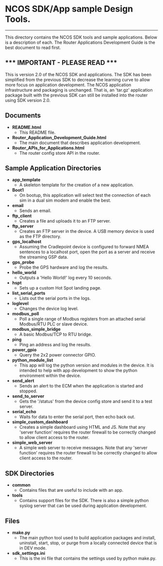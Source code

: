 # NCOS SDK/App sample Design Tools.
----------
This directory contains the NCOS SDK tools and sample applications. Below is a description of each. The Router Applications Development Guide is the best document to read first.

## *** IMPORTANT - PLEASE READ ***

This is version 2.0 of the NCOS SDK and applications. The SDK has been simplified from the previous SDK to decrease the learning curve to allow more focus on application development. The NCOS application infrastructure and packaging is unchanged. That is, an 'tar.gz' application package built with the previous SDK can still be installed into the router using SDK version 2.0.

## Documents 

- **README.html**
    - This README file.
- **Router\_Application\_Development_Guide.html**
    - The main document that describes application development.
- **Router\_APIs\_for_Applications.html**
    - The router config store API in the router.

## Sample Application Directories 

- **app_template**
    - A skeleton template for the creation of a new application.
- **Boot1**
    - On bootup, this application will select test the connection of each sim in a dual sim modem and enable the best.
- **email**
    - Sends an email.
- **ftp_client**
    - Creates a file and uploads it to an FTP server.
- **ftp_server**
    - Creates an FTP server in the device. A USB memory device is used as the FTP directory.
- **gps_localhost**
    - Assuming the Cradlepoint device is configured to forward NMEA sentences to a localhost port, open the port as a server and receive the streaming GSP data.
- **gps_probe**
    - Probe the GPS hardware and log the results.
- **hello_world**
    - Outputs a 'Hello World!' log every 10 seconds. 
- **hspt**
    - Sets up a custom Hot Spot landing page.
- **list\_serial_ports**
    - Lists out the serial ports in the logs.
- **loglevel**
    - Changes the device log level.
- **modbus_poll**
    - Poll a single range of Modbus registers from an attached serial Modbus/RTU PLC or slave device.
- **modbus\_simple_bridge**
    - A basic Modbus/TCP to RTU bridge.
- **ping**
    - Ping an address and log the results.
- **power_gpio**
    - Query the 2x2 power connector GPIO.
- **python\_module_list**
    - This app will log the python version and modules in the device. It is intended to help with app development to show the python environment within the device.
- **send_alert**
    - Sends an alert to the ECM when the application is started and stopped.
- **send\_to_server**
    - Gets the '/status' from the device config store and send it to a test server.
- **serial_echo**
    - Waits for data to enter the serial port, then echo back out.
- **simple\_custom_dashboard**
    - Creates a simple dashboard using HTML and JS. Note that any 'server function' requires the router firewall to be correctly changed to allow client access to the router.
- **simple\_web_server**
    - A simple web server to receive messages. Note that any 'server function' requires the router firewall to be correctly changed to allow client access to the router.




## SDK Directories 

- **common**
    - Contains files that are useful to include with an app. 
- **tools**
    - Contains support files for the SDK. There is also a simple python syslog server that can be used during application development.

## Files 

- **make.py**
    - The main python tool used to build application packages and install, uninstall, start, stop, or purge from a locally connected device that is in DEV mode.
- **sdk_settings.ini**
    - This is the ini file that contains the settings used by python make.py.




